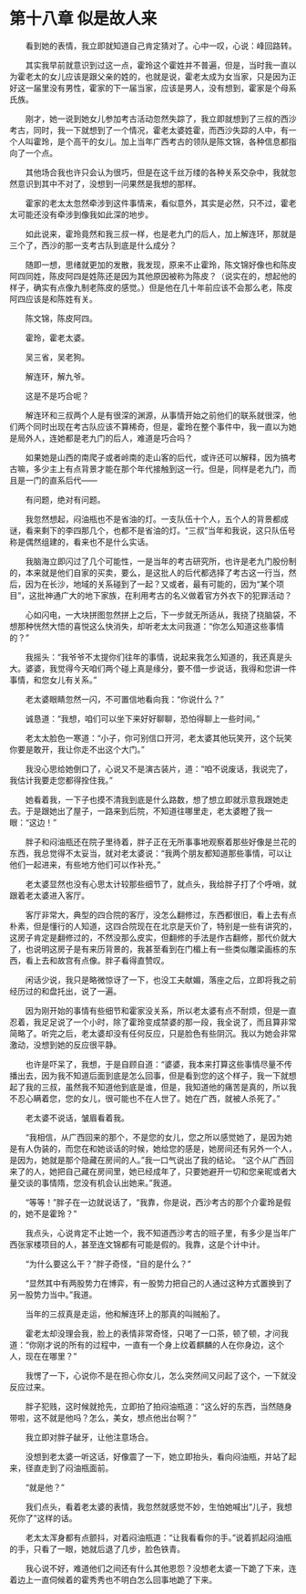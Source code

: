 # 第十八章 似是故人来


　　看到她的表情，我立即就知道自己肯定猜对了。心中一叹，心说：峰回路转。

　　其实我早前就意识到过这一点，霍玲这个霍姓并不普遍，但是，当时我一直以为霍老太的女儿应该是跟父亲的姓的，也就是说，霍老太成为女当家，只是因为正好这一届里没有男性，霍家的下一届当家，应该是男人，没有想到，霍家是个母系氏族。

　　刚才，她一说到她女儿参加考古活动忽然失踪了，我立即就想到了三叔的西沙考古，同时，我一下就想到了一个情况，霍老太婆姓霍，而西沙失踪的人中，有一个人叫霍玲，是个高干的女儿。加上当年广西考古的领队是陈文锦，各种信息都指向了一个点。

　　其他场合我也许只会认为很巧，但是在这千丝万缕的各种关系交杂中，我就忽然意识到其中不对了，没想到一问果然是我想的那样。

　　霍家的老太太忽然牵涉到这件事情来，看似意外，其实是必然，只不过，霍老太可能还没有牵涉到像我如此深的地步。

　　如此说来，霍玲竟然和我三叔一样，也是老九门的后人，加上解连环，那就是三个了，西沙的那一支考古队到底是什么成分？

　　随即一想，思绪就更加的发散，我发现，原来不止霍玲，陈文锦好像也和陈皮阿四同姓，陈皮阿四是姓陈还是因为其他原因被称为陈皮？（说实在的，想起他的样子，确实有点像九制老陈皮的感觉。）但是他在几十年前应该不会那么老，陈皮阿四应该是和陈姓有关。

　　陈文锦，陈皮阿四。

　　霍玲，霍老太婆。

　　吴三省，吴老狗。

　　解连环，解九爷。

　　这是不是巧合呢？

　　解连环和三叔两个人是有很深的渊源，从事情开始之前他们的联系就很深，他们两个同时出现在考古队应该不算稀奇，但是，霍玲在整个事件中，我一直以为她是局外人，连她都是老九门的后人，难道是巧合吗？

　　如果她是山西的南爬子或者岭南的走山客的后代，或许还可以解释，因为搞考古嘛，多少主上有点背景才能在那个年代接触到这一行。但是，同样是老九门，而且是一门的直系后代——

　　有问题，绝对有问题。

　　我忽然想起，闷油瓶也不是省油的灯。一支队伍十个人，五个人的背景都成谜，看来剩下的李四那几个，也都不是省油的灯。“三叔”当年和我说，这只队伍号称是偶然组建的，看来也不是什么实话。

　　我脑海立即闪过了几个可能性，一是当年的考古研究所，也许是老九门股份制的，本来就是他们自家的买卖，要么，是这批人的后代都选择了考古这一行当，然后，因为在长沙，地域的关系碰到了一起？又或者，最有可能的，因为“某个项目”，这批神通广大的地下家族，在利用考古的名义做着官方外衣下的犯罪活动？

　　心如闪电，一大块拼图忽然拼上之后，下一步就无所适从，我挠了挠脑袋，不想那种恍然大悟的喜悦这么快消失，却听老太太问我道：“你怎么知道这些事情的？”

　　我摇头：“我爷爷不太提你们往年的事情，说起来我怎么知道的，我还真是头大。婆婆，我觉得今天咱们两个碰上真是缘分，要不借一步说话，我得和您讲一件事情，和您女儿有关系。”

　　老太婆眼睛忽然一闪，不可置信地看向我：“你说什么？”

　　诚恳道：“我想，咱们可以坐下来好好聊聊，恐怕得聊上一些时间。”

　　老太太脸色一寒道：“小子，你可别信口开河，老太婆其他玩笑开，这个玩笑你要是敢开，我让你走不出这个大门。”

　　我没心思给她倒口了，心说又不是演古装片，道：“咱不说废话，我说完了，我估计我要走您都得拴住我。”

　　她看着我，一下子也摸不清我到底是什么路数，想了想立即就示意我跟她走去。于是跟她出了屋子，一路来到后院，不知道往哪里走，老太婆瞪了我一眼：“这边！”

　　胖子和闷油瓶还在院子里待着，胖子正在无所事事地观察着那些好像是兰花的东西，我总觉得不太妥当，就对老太婆说：“我两个朋友都知道那些事情，可以让他们一起进来，有些地方他们可以作补充。”

　　老太婆显然也没有心思太计较那些细节了，就点头，我给胖子打了个呼哨，就跟着老太婆进入客厅。

　　客厅非常大，典型的四合院的客厅，没怎么翻修过，东西都很旧，看上去有点朴素，但是懂行的人知道，这四合院现在在北京是天价了，特别是一些有讲究的，这房子肯定是翻修过的，不然没那么皮实，但翻修的手法是作古翻修，那代价就大了，也说明这房子是有来历背景的，我甚至看到在门楣上有一些类似雕梁画栋的东西，看上去和故宫有点像。胖子看得直赞叹。

　　闲话少说，我只是略微惊讶了一下，也没工夫献媚，落座之后，立即将我之前经历过的和盘托出，说了一遍。

　　因为刚开始的事情有些细节和霍家没关系，所以老太婆有点不耐烦，但是一直忍着，我足足说了一个小时，除了霍玲变成禁婆的那一段，我全说了，而且算非常简略了。听完之后，老太婆却没有任何反应，只是脸色有些阴沉。我以为她会非常激动，没想到她的反应很平静。

　　也许是吓呆了，我想，于是自顾自道：“婆婆，我本来打算这些事情尽量不传播出去，因为我不知道后面到底是怎么回事，但是看到您的这个样子，我一下就想起了我的三叔，虽然我不知道他到底是谁，但是，我知道他的痛苦是真的，所以我不忍心瞒着您，您的女儿，很可能也不在人世了。她在广西，就被人杀死了。”

　　老太婆不说话，皱眉看着我。

　　“我相信，从广西回来的那个，不是您的女儿，您之所以感觉她了，是因为她是有人伪装的，而您在和她谈话的时候，她给您的感是，她房间还有另外一个人，是因为，她就是那个隐藏在房间的人。”我一口气说出了我的结论。  “这个从广西回来了的人，她把自己藏在房间里，她已经成年了，只要她避开一切和您亲昵或者大量交谈的事情隋，您没有机会认出她来。”我道。

　　“等等！”胖子在一边就说话了，“我靠，你是说，西沙考古的那个介霍玲是假的，她不是霍玲？”

　　我点头，心说肯定不止她一个，我不知道西沙考古的班子里，有多少是当年广西张家楼项目的人，甚至连文锦都有可能是假的。我靠，这是个计中计。

　　“为什么要这么干？”胖子奇怪，“目的是什么？”

　　“显然其中有两股势力在博弈，有一股势力把自己的人通过这种方式置换到了另一股势力当中。”我道。

　　当年的三叔真是走运，他和解连环上的那真的叫贼船了。

　　霍老太却没理会我，脸上的表情非常奇怪，只喝了一口茶，顿了顿，才问我道：“你刚才说的所有的过程中，一直有一个身上纹着麒麟的人在你身边，这个人，现在在哪里？”

　　我愣了一下，心说你不是在担心你女儿，怎么突然间又问起了这个，一下就没反应过来。

　　胖子犯贱，这时候就抢先，立即拍了拍闷油瓶道：“这么好的东西，当然随身带啦，这不就是他吗？怎么，美女，想点他出台啊？”

　　我立即对胖子龇牙，让他注意场合。

　　没想到老太婆一听这话，好像震了一下，她立即抬头，看向闷油瓶，并站了起来，径直走到了闷油瓶面前。

　　“就是他？”

　　我们点头，看着老太婆的表情，我忽然就感觉不妙，生怕她喊出“儿子，我想死你了”这样的话。

　　老太太浑身都有点颤抖，对着闷油瓶道：“让我看看你的手。”说着抓起闷油瓶的手，只看了一眼，她就后退了几步，脸色铁青。

　　我心说不好，难道他们之间还有什么其他恩怨？没想老太婆一下跪了下来，连着边上一直伺候着的霍秀秀也不明白怎么回事地跪了下来。

